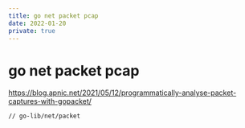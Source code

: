 ```yaml
---
title: go net packet pcap
date: 2022-01-20
private: true
---
```

# go net packet pcap
https://blog.apnic.net/2021/05/12/programmatically-analyse-packet-captures-with-gopacket/

    // go-lib/net/packet